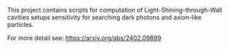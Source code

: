 This project contains scripts for computation of Light-Shining-through-Wall cavities setups sensitivity for searching dark photons and  axion-like particles.

For more detail see: https://arxiv.org/abs/2402.09899
